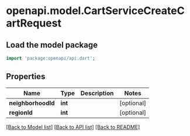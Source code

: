 # openapi.model.CartServiceCreateCartRequest

## Load the model package
```dart
import 'package:openapi/api.dart';
```

## Properties
Name | Type | Description | Notes
------------ | ------------- | ------------- | -------------
**neighborhoodId** | **int** |  | [optional] 
**regionId** | **int** |  | [optional] 

[[Back to Model list]](../README.md#documentation-for-models) [[Back to API list]](../README.md#documentation-for-api-endpoints) [[Back to README]](../README.md)


